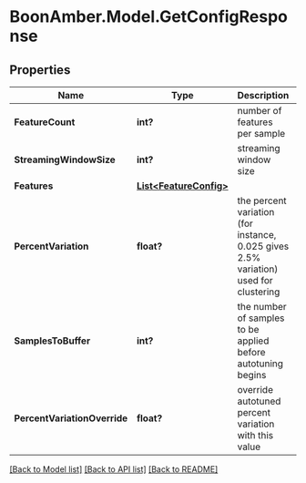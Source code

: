 # BoonAmber.Model.GetConfigResponse
## Properties

Name | Type | Description | Notes
------------ | ------------- | ------------- | -------------
**FeatureCount** | **int?** | number of features per sample | 
**StreamingWindowSize** | **int?** | streaming window size | 
**Features** | [**List&lt;FeatureConfig&gt;**](FeatureConfig.md) |  | 
**PercentVariation** | **float?** | the percent variation (for instance, 0.025 gives 2.5% variation) used for clustering | 
**SamplesToBuffer** | **int?** | the number of samples to be applied before autotuning begins | 
**PercentVariationOverride** | **float?** | override autotuned percent variation with this value | [optional] 

[[Back to Model list]](../README.md#documentation-for-models) [[Back to API list]](../README.md#documentation-for-api-endpoints) [[Back to README]](../README.md)

